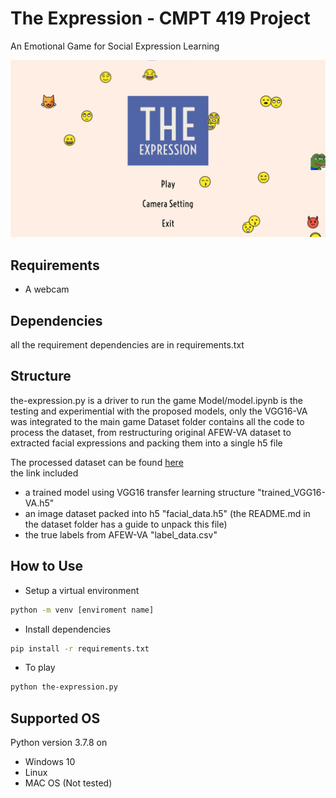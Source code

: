 # The Expression - CMPT 419 Project
An Emotional Game for Social Expression Learning

![Demo](Demo.png)

## Requirements
- A webcam

## Dependencies
all the requirement dependencies are in requirements.txt

## Structure
the-expression.py is a driver to run the game
Model/model.ipynb is the testing and experimential with the proposed models, only the VGG16-VA was integrated to the main game
Dataset folder contains all the code to process the dataset, from restructuring original AFEW-VA dataset to extracted facial expressions and packing them into a single h5 file <br>

The processed dataset can be found [here](https://tinyurl.com/AFEW-VA-processed) <br>
the link included 
- a trained model using VGG16 transfer learning structure "trained_VGG16-VA.h5"
- an image dataset packed into h5 "facial_data.h5" (the README.md in the dataset folder has a guide to unpack this file)
- the true labels from AFEW-VA "label_data.csv"

## How to Use
- Setup a virtual environment
```bash
python -m venv [enviroment name]
```
- Install dependencies
```bash
pip install -r requirements.txt
```
- To play
```bash
python the-expression.py
```

## Supported OS
Python version 3.7.8 on

- Windows 10 <br>
- Linux <br>
- MAC OS (Not tested) <br>
